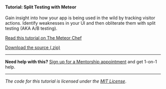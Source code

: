 #### Tutorial: Split Testing with Meteor

Gain insight into how your app is being used in the wild by tracking visitor actions. Identify weaknesses in your UI and then obliterate them with split testing (AKA A/B testing).

[Read this tutorial on The Meteor Chef](https://themeteorchef.com/tutorials/split-testing-with-meteor)  

[Download the source (.zip)](https://github.com/themeteorchef/spli/archive/master.zip)

---

**Need help with this?** [Sign up for a Mentorship appointment](https://themeteorchef.com/mentorship?readme=split-testing-with-meteor) and get 1-on-1 help.

---

_The code for this tutorial is licensed under the [MIT License](http://opensource.org/licenses/MIT)_.
